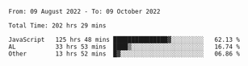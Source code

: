 
<!--START_SECTION:waka-->

```text
From: 09 August 2022 - To: 09 October 2022

Total Time: 202 hrs 29 mins

JavaScript   125 hrs 48 mins ███████████████▓░░░░░░░░░   62.13 %
AL           33 hrs 53 mins  ████▒░░░░░░░░░░░░░░░░░░░░   16.74 %
Other        13 hrs 52 mins  █▓░░░░░░░░░░░░░░░░░░░░░░░   06.86 %
```

<!--END_SECTION:waka-->











